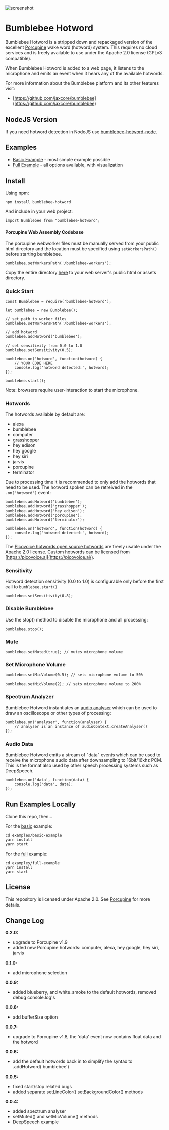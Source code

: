![screenshot](logo.png)

# Bumblebee Hotword

Bumblebee Hotword is a stripped down and repackaged version of the excellent [Porcupine](https://github.com/Picovoice/Porcupine) wake word (hotword) system. This requires no cloud services and is freely available to use under the Apache 2.0 license (GPLv3 compatible).

When Bumblebee Hotword is added to a web page, it listens to the microphone and emits an event when it hears any of the available hotwords.

For more information about the Bumblebee platform and its other features visit:

- [https://github.com/jaxcore/bumblebee](https://github.com/jaxcore/bumblebee)

## NodeJS Version

If you need hotword detection in NodeJS use [bumblebee-hotword-node](https://github.com/jaxcore/bumblebee-hotword-node).

## Examples

- [Basic Example](https://jaxcore.github.io/bumblebee-hotword/basic-example/) - most simple example possible
- [Full Example](https://jaxcore.github.io/bumblebee-hotword/full-example/) - all options available, with visualization

## Install

Using npm:

```
npm install bumblebee-hotword
```

And include in your web project:

```
import Bumblebee from "bumblebee-hotword";
```

#### Porcupine Web Assembly Codebase

The porcupine webworker files must be manually served from your public html directory and the location must be specified using `setWorkersPath()` before starting bumblebee.

```
bumblebee.setWorkersPath('/bumblebee-workers');
```

Copy the entire directory [here](https://github.com/jaxcore/bumblebee-hotword/tree/master/bumblebee-workers) to your web server's public html or assets directory.


### Quick Start

```
const Bumblebee = require('bumblebee-hotword');

let bumblebee = new Bumblebee();

// set path to worker files
bumblebee.setWorkersPath('/bumblebee-workers');

// add hotword
bumblebee.addHotword('bumblebee');

// set sensitivity from 0.0 to 1.0
bumblebee.setSensitivity(0.5);

bumblebee.on('hotword', function(hotword) {
	// YOUR CODE HERE
	console.log('hotword detected:', hotword);
});

bumblebee.start();
```

Note: browsers require user-interaction to start the microphone.

### Hotwords

The hotwords available by default are:

* alexa
* bumblebee
* computer
* grasshopper
* hey edison
* hey google
* hey siri
* jarvis
* porcupine
* terminator

Due to processing time it is recommended to only add the hotwords that need to be used.  The hotword spoken can be retreived in the `.on('hotword')` event:

```
bumblebee.addHotword('bumblebee');
bumblebee.addHotword('grasshopper');
bumblebee.addHotword('hey_edison');
bumblebee.addHotword('porcupine');
bumblebee.addHotword('terminator');

bumblebee.on('hotword', function(hotword) {
	console.log('hotword detected:', hotword);
});
```

The [Picovoice hotwords open source hotwords](https://github.com/Picovoice/Porcupine/tree/master/resources/keyword_files) are freely usable under the Apache 2.0 license.  Custom hotwords can be licensed from [https://picovoice.ai](https://picovoice.ai/).

### Sensitivity

Hotword detection sensitivity (0.0 to 1.0) is configurable only before the first call to `bumblebee.start()`

```
bumblebee.setSensitivity(0.8);
```

### Disable Bumblebee

Use the stop() method to disable the microphone and all processing:

```
bumblebee.stop();
```

### Mute

```
bumblebee.setMuted(true); // mutes microphone volume
```

### Set Microphone Volume

```
bumblebee.setMicVolume(0.5); // sets microphone volume to 50%
```

```
bumblebee.setMicVolume(2); // sets microphone volume to 200%
```

### Spectrum Analyzer

Bumblebee Hotword instantiates an [audio analyser](https://developer.mozilla.org/en-US/docs/Web/API/BaseAudioContext/createAnalyser) which can be used to draw an oscilloscope or other types of processing:

```
bumblebee.on('analyser', function(analyser) {
	// analyser is an instance of audioContext.createAnalyser()
});
```

### Audio Data

Bumblebee Hotword emits a stream of "data" events which can be used to receive the microphone audio data after downsampling to 16bit/16khz PCM.  This is the format also used by other speech processing systems such as DeepSpeech.

```
bumblebee.on('data', function(data) {
	console.log('data', data);
});
```


## Run Examples Locally

Clone this repo, then...

For the [basic](https://jaxcore.github.io/bumblebee-hotword/basic-example/) example:

```
cd examples/basic-example
yarn install
yarn start
```

For the [full](https://jaxcore.github.io/bumblebee-hotword/full-example/) example:

```
cd examples/full-example
yarn install
yarn start
```

## License

This repository is licensed under Apache 2.0.  See [Porcupine](https://github.com/Picovoice/Porcupine) for more details.

## Change Log

**0.2.0:**

- upgrade to Porcupine v1.9
- added new Porcupine hotwords: computer, alexa, hey google, hey siri, jarvis

**0.1.0:**

- add microphone selection

**0.0.9:**

- added blueberry, and white_smoke to the default hotwords, removed debug console.log's

**0.0.8:**

- add bufferSize option

**0.0.7:**

- upgrade to Porcupine v1.8, the 'data' event now contains float data and the hotword

**0.0.6:**

- add the default hotwords back in to simplify the syntax to .addHotword('bumblebee')

**0.0.5:**

- fixed start/stop related bugs
- added separate setLineColor() setBackgroundColor() methods

**0.0.4:**

- added spectrum analyser
- setMuted() and setMicVolume() methods
- DeepSpeech example
